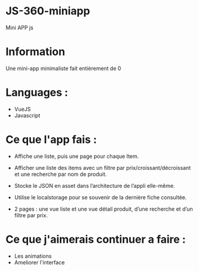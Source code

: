 # JS-360-miniapp
Mini APP js

# Information

Une mini-app minimaliste fait entièrement de 0

# Languages :

- VueJS
- Javascript

# Ce que l'app fais :

- Affiche une liste, puis une page pour chaque Item.

- Afficher une liste des items avec un filtre par prix/croissant/décroissant et une recherche par nom de produit.

- Stocke le JSON en asset dans l’architecture de l’appli elle-même.

- Utilise le localstorage pour se souvenir de la dernière fiche consultée.
 
- 2 pages : une vue liste et une vue détail produit, d’une recherche et d’un filtre par prix.

# Ce que j'aimerais continuer a faire :

- Les animations
- Ameliorer l'interface